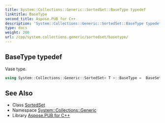 ```yaml
---
title: System::Collections::Generic::SortedSet::BaseType typedef
linktitle: BaseType
second_title: Aspose.PUB for C++
description: 'System::Collections::Generic::SortedSet::BaseType typedef. Vase type in C++.'
type: docs
weight: 200
url: /cpp/system.collections.generic/sortedset/basetype/
---
```

## BaseType typedef


Vase type.

```cpp
using System::Collections::Generic::SortedSet< T >::BaseType =  BaseSet<T, std::set<T, ComparerAdapter<T>, typename System::Details::CollectionHelpers::ContainerPointerMode<T>::allocator_type>>
```

## See Also

* Class [SortedSet](../)
* Namespace [System::Collections::Generic](../../)
* Library [Aspose.PUB for C++](../../../)
